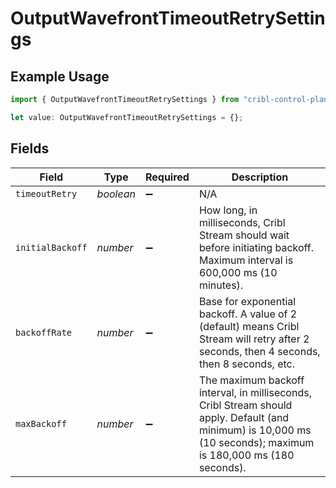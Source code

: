 # OutputWavefrontTimeoutRetrySettings

## Example Usage

```typescript
import { OutputWavefrontTimeoutRetrySettings } from "cribl-control-plane/models";

let value: OutputWavefrontTimeoutRetrySettings = {};
```

## Fields

| Field                                                                                                                                                           | Type                                                                                                                                                            | Required                                                                                                                                                        | Description                                                                                                                                                     |
| --------------------------------------------------------------------------------------------------------------------------------------------------------------- | --------------------------------------------------------------------------------------------------------------------------------------------------------------- | --------------------------------------------------------------------------------------------------------------------------------------------------------------- | --------------------------------------------------------------------------------------------------------------------------------------------------------------- |
| `timeoutRetry`                                                                                                                                                  | *boolean*                                                                                                                                                       | :heavy_minus_sign:                                                                                                                                              | N/A                                                                                                                                                             |
| `initialBackoff`                                                                                                                                                | *number*                                                                                                                                                        | :heavy_minus_sign:                                                                                                                                              | How long, in milliseconds, Cribl Stream should wait before initiating backoff. Maximum interval is 600,000 ms (10 minutes).                                     |
| `backoffRate`                                                                                                                                                   | *number*                                                                                                                                                        | :heavy_minus_sign:                                                                                                                                              | Base for exponential backoff. A value of 2 (default) means Cribl Stream will retry after 2 seconds, then 4 seconds, then 8 seconds, etc.                        |
| `maxBackoff`                                                                                                                                                    | *number*                                                                                                                                                        | :heavy_minus_sign:                                                                                                                                              | The maximum backoff interval, in milliseconds, Cribl Stream should apply. Default (and minimum) is 10,000 ms (10 seconds); maximum is 180,000 ms (180 seconds). |